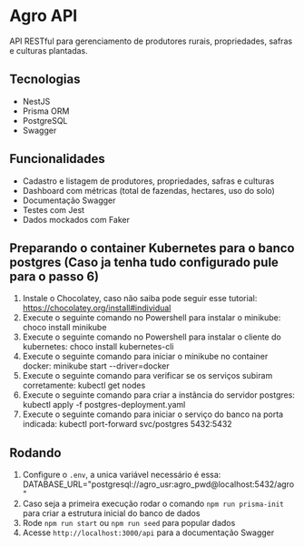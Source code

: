 # Agro API

API RESTful para gerenciamento de produtores rurais, propriedades, safras e culturas plantadas.

## Tecnologias
- NestJS
- Prisma ORM
- PostgreSQL
- Swagger

## Funcionalidades
- Cadastro e listagem de produtores, propriedades, safras e culturas
- Dashboard com métricas (total de fazendas, hectares, uso do solo)
- Documentação Swagger
- Testes com Jest
- Dados mockados com Faker

## Preparando o container Kubernetes para o banco postgres (Caso ja tenha tudo configurado pule para o passo 6)
1. Instale o Chocolatey, caso não saiba pode seguir esse tutorial: https://chocolatey.org/install#individual
2. Execute o seguinte comando no Powershell para instalar o minikube: choco install minikube
3. Execute o seguinte comando no Powershell para instalar o cliente do kubernetes: choco install kubernetes-cli
4. Execute o seguinte comando para iniciar o minikube no container docker: minikube start --driver=docker
5. Execute o seguinte comando para verificar se os serviços subiram corretamente: kubectl get nodes
6. Execute o seguinte comando para criar a instância do servidor postgres: kubectl apply -f postgres-deployment.yaml
7. Execute o seguinte comando para iniciar o serviço do banco na porta indicada: kubectl port-forward svc/postgres 5432:5432

## Rodando
1. Configure o `.env`, a unica variável necessário é essa: DATABASE_URL="postgresql://agro_usr:agro_pwd@localhost:5432/agro"
2. Caso seja a primeira execução rodar o comando `npm run prisma-init` para criar a estrutura inicial do banco de dados
2. Rode `npm run start` ou `npm run seed` para popular dados
3. Acesse `http://localhost:3000/api` para a documentação Swagger
